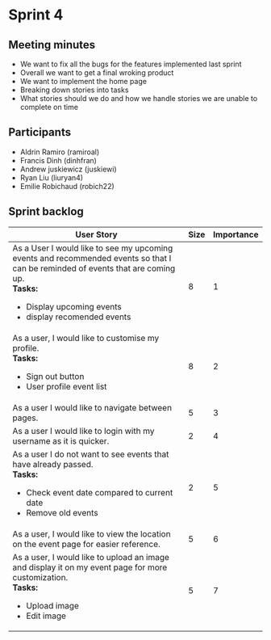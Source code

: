 
# Sprint 4

## Meeting minutes
- We want to fix all the bugs for the features implemented last sprint
- Overall we want to get a final wroking product
- We want to implement the home page
- Breaking down stories into tasks
- What stories should we do and how we handle stories we are unable to complete on time

## Participants
- Aldrin Ramiro (ramiroal)
- Francis Dinh (dinhfran)
- Andrew juskiewicz (juskiewi)
- Ryan Liu (liuryan4)
- Emilie Robichaud (robich22)

## Sprint backlog
| User Story                                                                                                               | Size | Importance |
| ------------------------------------------------------------------------------------------------------------------------ | ---- | ---------- |
| As a User I would like to see my upcoming events and recommended events so that I can be reminded of events that are coming up.<br>**Tasks:**<br><ul><li>Display upcoming events</li><li>display recomended events</li></ul>          | 8 | 1 |
| As a user, I would like to customise my profile. <br>**Tasks:**<br><ul><li>Sign out button</li><li>User profile event list</li></ul>| 8 | 2 |
| As a user I would like to navigate between pages. | 5 | 3 |
| As a user I would like to login with my username as it is quicker.| 2 | 4 |
| As a user I do not want to see events that have already passed. <br>**Tasks:**<br><ul><li>Check event date compared to current date</li><li>Remove old events</li></ul>| 2 | 5 |
| As a user, I would like to view the location on the event page for easier reference.| 5 | 6 |
| As a user, I would like to upload an image and display it on my event page for more customization. <br>**Tasks:**<br><ul><li>Upload image</li><li>Edit image</li></ul>| 5 | 7 |



